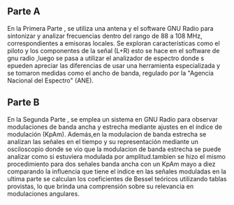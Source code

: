 
## Parte A
En la Primera Parte , se utiliza una antena y el software GNU Radio para sintonizar y analizar  frecuencias dentro del rango de 88 a 108 MHz, correspondientes a emisoras locales. Se exploran características como el piloto y los componentes de la señal (L+R) esto se hace en el software de gnu radio ,luego se pasa a utilizar el analizador de espectro donde s epueden apreciar las diferencias de usar una herramienta especializada y se tomaron medidas como el ancho de banda, regulado por la "Agencia Nacional del Espectro" (ANE).
## Parte B
En la Segunda Parte , se emplea un sistema en GNU Radio para observar modulaciones de banda ancha y estrecha mediante ajustes en el índice de modulación (KpAm). Además,en la modulacion de banda estrecha  se analizan las señales en el tiempo y su representación mediante un osciloscopio donde se vio que la modulacion de banda estrecha se puede analizar como si estuviera modulada por amplitud.tambien se hizo el mismo procedimiento para dos señales banda ancha  con un KpAm mayo a diez comparando la influencia que tiene el indice en las señales moduladas en la ultima parte se calculan los coeficientes de Bessel teóricos utilizando tablas provistas, lo que brinda una comprensión sobre su relevancia en modulaciones angulares.
